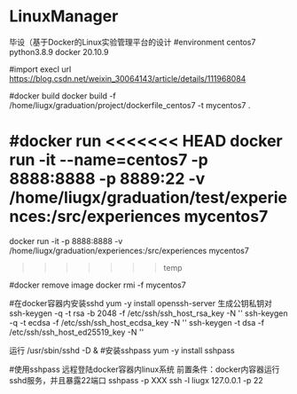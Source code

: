 # LinuxManager
毕设（基于Docker的Linux实验管理平台的设计
#environment
centos7
python3.8.9
docker 20.10.9

#import execl
url  https://blog.csdn.net/weixin_30064143/article/details/111968084


#docker build
docker build -f /home/liugx/graduation/project/dockerfile_centos7 -t mycentos7 .


#docker run
<<<<<<< HEAD
docker run -it --name=centos7  -p 8888:8888 -p 8889:22 -v /home/liugx/graduation/test/experiences:/src/experiences mycentos7
=======
docker run -it -p 8888:8888 -v /home/liugx/graduation/experiences:/src/experiences mycentos7
>>>>>>> temp

#docker remove image
docker rmi -f mycentos7


#在docker容器内安装sshd
yum -y install openssh-server
生成公钥私钥对
ssh-keygen -q -t rsa -b 2048 -f /etc/ssh/ssh_host_rsa_key -N ''
ssh-keygen -q -t ecdsa -f /etc/ssh/ssh_host_ecdsa_key -N ''
ssh-keygen -t dsa -f /etc/ssh/ssh_host_ed25519_key -N ''

运行 /usr/sbin/sshd -D &
#安装sshpass
yum -y install sshpass

#使用sshpass 远程登陆docker容器内linux系统
前置条件：docker内容器运行sshd服务，并且暴露22端口
sshpass -p XXX ssh -l liugx 127.0.0.1 -p 22

